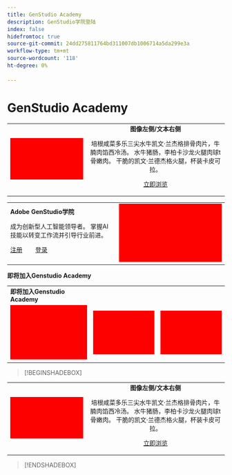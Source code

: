 ```yaml
---
title: GenStudio Academy
description: GenStudio学院登陆
index: false
hidefromtoc: true
source-git-commit: 24dd275811764bd311007db1006714a5da299e3a
workflow-type: tm+mt
source-wordcount: '118'
ht-degree: 0%

---
```


# GenStudio Academy


<table>
 <tr style= "border: 0;">
  <td><img src="./assets/medium.png"></td>
  <td align="center"> <strong>图像左侧/文本右侧</strong><p> 培根咸菜多乐三尖水牛凯文·兰杰格排骨肉片，牛腩肉馅西冷汤。 水牛猪肠，李柏卡沙龙火腿肉球t骨嫩肉。 干脆的凯文·兰德杰格火腿，杯装卡皮可拉。 <p><a href="https://business.adobe.com/products/genstudio.htmlL" rel="noreferrer" target="_blank" class="spectrum-Button spectrum-Button--fill spectrum-Button--accent spectrum-Button--sizeM"><span class="spectrum-Button-label has-no-wrap">立即浏览</span></a></td>
 </tr>
</table>

<table>
 <tr style= "border: 0;">
  <td> <strong>Adobe GenStudio学院</strong><p> 成为创新型人工智能领导者。 掌握AI技能以转变工作流并引导行业前进。 <p><a href="https://business.adobe.com/products/genstudio.htmlL" rel="noreferrer" target="_blank" class="spectrum-Button spectrum-Button--fill spectrum-Button--accent spectrum-Button--sizeM"><span class="spectrum-Button-label has-no-wrap">注册</span></a>          <a href="https://business.adobe.com/products/genstudio.htmlL" rel="noreferrer" target="_blank" class="spectrum-Button spectrum-Button--fill spectrum-Button--accent spectrum-Button--sizeM"><span class="spectrum-Button-label has-no-wrap">登录</span></a></td>
  <td><img src="./assets/medium.png"></td>
 </tr>
</table>

**即将加入Genstudio Academy**
<table>
 <tr style= "border: 0;colspan: 2;">
  <td> <strong>即将加入Genstudio Academy</strong></td>
 </tr> 
 <tr> 
    <td align="left"><img src="./assets/small.png"></td>
    <td align="center"><img src="./assets/small.png"></td>
    <td align="right"><img src="./assets/small.png"></td>
 </tr>
</table>

>[!BEGINSHADEBOX]

<table>
 <tr style= "border: 0;">
  <td><img src="./assets/medium.png"></td>
  <td align="center"> <strong>图像左侧/文本右侧</strong><p> 培根咸菜多乐三尖水牛凯文·兰杰格排骨肉片，牛腩肉馅西冷汤。 水牛猪肠，李柏卡沙龙火腿肉球t骨嫩肉。 干脆的凯文·兰德杰格火腿，杯装卡皮可拉。 <p><a href="https://business.adobe.com/products/genstudio.htmlL" rel="noreferrer" target="_blank" class="spectrum-Button spectrum-Button--fill spectrum-Button--accent spectrum-Button--sizeM"><span class="spectrum-Button-label has-no-wrap">立即浏览</span></a></td>
 </tr>
</table>

>[!ENDSHADEBOX]